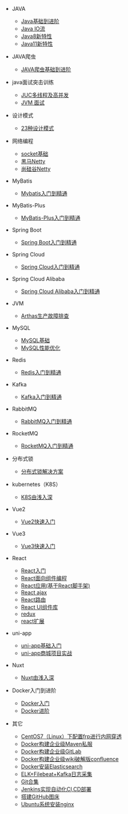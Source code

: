 - JAVA
  - [Java基础到进阶](java/java.md)
  - [Java IO流](java/io.md)
  - [Java8新特性](java/java8.md)
  - [Java11新特性](java/java11.md)
- JAVA爬虫
  - [JAVA爬虫基础到进阶](java/java爬虫.md)
- java面试突击训练
  - [JUC多线程及高并发](java面试突击训练/concurrent.md)
  - [JVM 面试](java面试突击训练/jvm.md)
- 设计模式
  - [23种设计模式](设计模式/index.md)
- 网络编程
  - [socket基础](网络编程/socket.md)
  - [黑马Netty](网络编程/netty.md)
  - [尚硅谷Netty](网络编程/尚硅谷Netty.md)
 
- MyBatis
  - [Mybatis入门到精通](持久化框架/mybatis.md) 
- MyBatis-Plus
  - [MyBatis-Plus入门到精通](持久化框架/mybatis-plus.md)  
- Spring Boot
  - [Spring Boot入门到精通](java/SpringBoot.md)
- Spring Cloud
  - [Spring Cloud入门到精通](java/SpringCloud.md)
- Spring Cloud Alibaba
  - [Spring Cloud Alibaba入门到精通](java/SpringCloudAlibaba.md)
- JVM
  - [Arthas生产故障排查](jvm/arthas.md)
- MySQL
  - [MySQL基础](mysql/mysql.md)
  - [MySQL性能优化](mysql/mysql性能优化.md)
- Redis
  - [Redis入门到精通](redis/index.md)
- Kafka
  - [Kafka入门到精通](kafka/kafka.md)
- RabbitMQ
  - [RabbitMQ入门到精通](rabbitmq/rabbitmq.md)
- RocketMQ
  - [RocketMQ入门到精通](rocketmq/index.md)
- 分布式锁 
  - [分布式锁解决方案](分布式锁/index.md)
- kubernetes（K8S）
  - [K8S由浅入深](k8s/k8s.md)
- Vue2
  - [Vue2快速入门](vue/vue.md)
- Vue3
  - [Vue3快速入门](vue/vue3.md)
- React
  - [React入门](react/React入门.md)
  - [React面向组件编程](react/React面向组件编程.md)
  - [React应用(基于React脚手架)](react/React应用(基于React脚手架).md)
  - [React ajax](react/React_ajax.md)
  - [React路由](react/React路由.md)
  - [React UI组件库](react/React_UI组件库.md)
  - [redux](react/redux.md)
  - [react扩展](react/react扩展.md)
- uni-app
  - [uni-app基础入门](uniapp/uniapp基础知识.md)
  - [uni-app商城项目实战](uniapp/商城.md)
- Nuxt
  - [Nuxt由浅入深](nuxt/nuxt.md)
- Docker入门到进阶
  - [Docker入门](docker/docker.md)
  - [Docker进阶](docker/advanced.md)
- 其它
  - [CentOS7（Linux）下配置frp进行内网穿透](其它/CentOS7下配置frp进行内网穿透.md) 
  - [Docker构建企业级Maven私服](其它/Docker构建企业级Maven私服.md) 
  - [Docker构建企业级GitLab](其它/Docker构建企业级GitLab.md) 
  - [Docker构建企业级wiki破解版confluence](其它/Docker构建企业级wiki破解版confluence.md) 
  - [Docker安装Elasticsearch](其它/Docker安装Elasticsearch.md) 
  - [ELK+Filebeat+Kafka日志采集](其它/ELK+Filebeat+Kafka日志采集.md) 
  - [Git合集](其它/git.md) 
  - [Jenkins实现自动化CI,CD部署](其它/Jenkins.md) 
  - [搭建GitHub图床](其它/图床.md) 
  - [Ubuntu系统安装nginx](其它/ubuntu安装nginx.md) 

